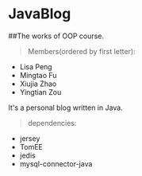 # JavaBlog
##The works of OOP course.
>Members(ordered by first letter):
 - Lisa Peng
 - Mingtao Fu
 - Xiujia Zhao
 - Yingtian Zou

It's a personal blog written in Java.

>dependencies:
  - jersey
  - TomEE
  - jedis
  - mysql-connector-java

